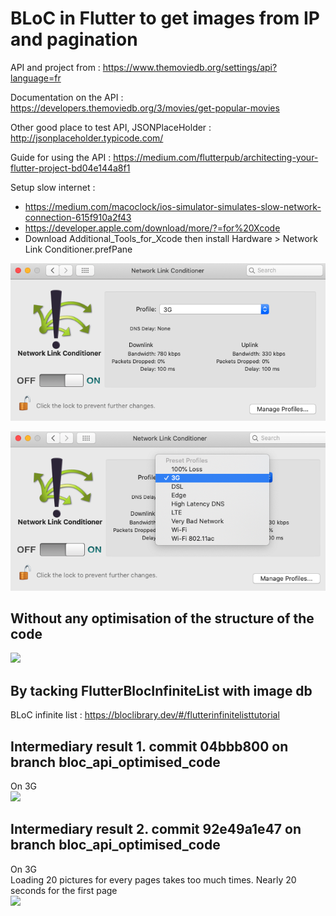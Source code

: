 # BLoC in Flutter to get images from IP and pagination

API and project from : https://www.themoviedb.org/settings/api?language=fr

Documentation on the API : https://developers.themoviedb.org/3/movies/get-popular-movies

Other good place to test API, JSONPlaceHolder : http://jsonplaceholder.typicode.com/

Guide for using the API : https://medium.com/flutterpub/architecting-your-flutter-project-bd04e144a8f1



Setup slow internet : 
- https://medium.com/macoclock/ios-simulator-simulates-slow-network-connection-615f910a2f43<br/>
- https://developer.apple.com/download/more/?=for%20Xcode<br/>
- Download Additional_Tools_for_Xcode then install Hardware > Network Link Conditioner.prefPane

![](assets/network-link-1.png)


![](assets/network-link-2.png)

## Without any optimisation of the structure of the code

![](assets/3g-no-optimisation.gif)


## By tacking FlutterBlocInfiniteList with image db
BLoC infinite list : https://bloclibrary.dev/#/flutterinfinitelisttutorial


## Intermediary result 1. commit 04bbb800 on branch bloc_api_optimised_code
On 3G<br/>
![](assets/intermediary-result.gif)

## Intermediary result 2. commit 92e49a1e47 on branch bloc_api_optimised_code
On 3G<br/>
Loading 20 pictures for every pages takes too much times. Nearly 20 seconds for the first page<br/>
![](assets/intermediary-result-2.gif)